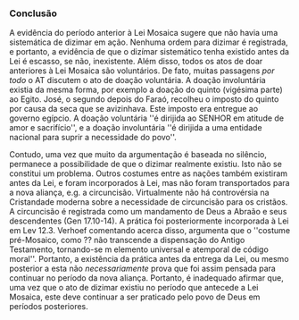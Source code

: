 ### Conclusão ###

A evidência do período anterior à Lei Mosaica sugere que não havia uma sistemática de dizimar em ação.  Nenhuma ordem para dizimar é registrada, e portanto, a evidência de que o dizímar sistemático tenha existido antes da Lei é escasso, se não, inexistente.  Além disso, todos os atos de doar anteriores à Lei Mosaica são voluntários.  De fato, muitas passagens _por todo_ o AT discutem o ato de doação voluntária.  A doação involuntária existia da mesma forma, por exemplo a doação do quinto (vigésima parte) ao Egito.  José, o segundo depois do Faraó, recolheu o imposto do quinto por causa da seca que se avizinhava.  Este imposto era entregue ao governo egípcio.  A doação voluntária ''é dirijida ao SENHOR em atitude de amor e sacrifício'', e a doação involuntária ''é dirijida a uma entidade nacional para suprir a necessidade do povo''.

Contudo, uma vez que muito da argumentação é baseada no silêncio, permanece a possibilidade de que o dizimar realmente existiu.  Isto não se constitui um problema.  Outros costumes entre as nações também existiram antes da Lei, e foram incorporados à Lei, mas não foram transportados para a nova aliança, e.g. a circuncisão.  Virtualmente não há controvérsia na Cristandade moderna sobre a necessidade de circuncisão para os cristãos.  A circuncisão é registrada como um mandamento de Deus a Abraão e seus descendentes (Gen 17.10-14).  A prática foi posteriormente incorporada à Lei em Lev 12.3.  Verhoef comentando acerca disso, argumenta que o ''costume pré-Mosaico, como ?? não transcende a dispensação do Antigo Testamento, tornando-se m elemento universal e atemporal de código moral''.  Portanto, a existência da prática antes da entrega da Lei, ou mesmo posterior a esta não _necessariamente_ prova que foi assim pensada para continuar no período da nova aliança. Portanto, é inadequado afirmar que, uma vez que o ato de dizimar existiu no período que antecede a Lei Mosaica, este deve continuar a ser praticado pelo povo de Deus em períodos posteriores.


